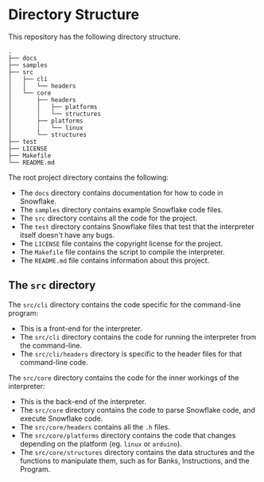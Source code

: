 # Directory Structure

This repository has the following directory structure.

```
.
├── docs
├── samples
├── src
│   ├── cli
│   │   └── headers
│   └── core
│       ├── headers
│       │   ├── platforms
│       │   └── structures
│       ├── platforms
│       │   └── linux
│       └── structures
├── test
├── LICENSE
├── Makefile
└── README.md

```

The root project directory contains the following:
* The `docs` directory contains documentation for how to code in Snowflake.
* The `samples` directory contains example Snowflake code files.
* The `src` directory contains all the code for the project. 
* The `test` directory contains Snowflake files that test that the interpreter
  itself doesn't have any bugs.
* The `LICENSE` file contains the copyright license for the project.
* The `Makefile` file contains the script to compile the interpreter.
* The `README.md` file contains information about this project.

## The `src` directory

The `src/cli` directory contains the code specific for the command-line program:
* This is a front-end for the interpreter.
* The `src/cli` directory contains the code for running the interpreter from the command-line.
* The `src/cli/headers` directory is specific to the header files for that command-line code.

The `src/core` directory contains the code for the inner workings of the interpreter:
* This is the back-end of the interpreter.
* The `src/core` directory contains the code to parse Snowflake code, and 
  execute Snowflake code.
* The `src/core/headers` contains all the `.h` files.
* The `src/core/platforms` directory contains the code that changes depending
  on the platform (eg. `linux` or `arduino`).
* The `src/core/structures` directory contains the data structures and the functions
  to manipulate them, such as for Banks, Instructions, and the Program.
